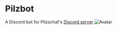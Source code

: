 # Pilzbot
A Discord bot for Pilzschaf's [Discord server](https://discord.com/invite/RS9CuJt)
![Avatar](https://raw.githubusercontent.com/XECortex/Pilzbot/main/pilzbot.png)